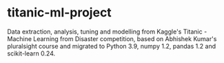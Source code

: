 titanic-ml-project
==============================

Data extraction, analysis, tuning and modelling from Kaggle's Titanic - Machine Learning from Disaster competition, based on Abhishek Kumar's pluralsight course and migrated to Python 3.9, numpy 1.2, pandas 1.2 and scikit-learn 0.24.
